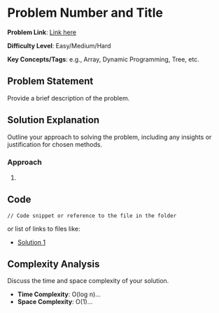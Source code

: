 # Problem Number and Title

**Problem Link**: [Link here](#)

**Difficulty Level**: Easy/Medium/Hard

**Key Concepts/Tags**: e.g., Array, Dynamic Programming, Tree, etc.

## Problem Statement

Provide a brief description of the problem.

## Solution Explanation

Outline your approach to solving the problem, including any insights or justification for chosen methods.

### Approach
1. 

## Code

```[language]
// Code snippet or reference to the file in the folder
```
or list of links to files like:
- [Solution 1](./solution_1.ext)

## Complexity Analysis

Discuss the time and space complexity of your solution.
- **Time Complexity**: O(log n)...
- **Space Complexity**: O(1)...